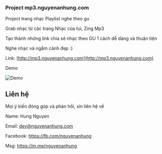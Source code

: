 ### Project mp3.nguyenanhung.com

Project trang nhạc Playlist nghe theo gu

Grab nhạc từ các trang Nhạc của tui, Zing Mp3

Tạo thành những link chia sẻ nhạc theo GU 1 cách dễ dàng và thuận tiện

Nghe nhạc và ngắm cảnh đẹp :)

Link: [http://mp3.nguyenanhung.com](http://mp3.nguyenanhung.com)

Demo

![Demo](https://i.imgur.com/xkilOSe.jpg)

## Liên hệ
Mọi ý kiến đóng góp và phản hồi, xin liên hệ về

Name: Hung Nguyen

Email: dev@nguyenanhung.com

Facebook: https://fb.com/nguyenanhung

Msg: https://m.me/nguyenanhung
